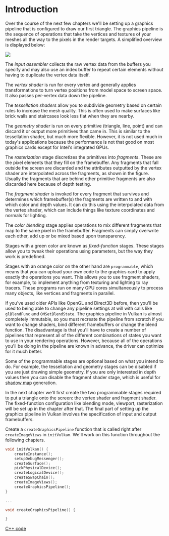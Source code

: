 # Introduction

Over the course of the next few chapters we'll be setting up a graphics pipeline
that is configured to draw our first triangle. The graphics pipeline is the
sequence of operations that take the vertices and textures of your meshes all
the way to the pixels in the render targets. A simplified overview is displayed
below:

![](/images/vulkan_simplified_pipeline.svg)

The *input assembler* collects the raw vertex data from the buffers you specify
and may also use an index buffer to repeat certain elements without having to
duplicate the vertex data itself.

The *vertex shader* is run for every vertex and generally applies
transformations to turn vertex positions from model space to screen space. It
also passes per-vertex data down the pipeline.

The *tessellation shaders* allow you to subdivide geometry based on certain
rules to increase the mesh quality. This is often used to make surfaces like
brick walls and staircases look less flat when they are nearby.

The *geometry shader* is run on every primitive (triangle, line, point) and can
discard it or output more primitives than came in. This is similar to the
tessellation shader, but much more flexible. However, it is not used much in
today's applications because the performance is not that good on most graphics
cards except for Intel's integrated GPUs.

The *rasterization* stage discretizes the primitives into *fragments*. These are
the pixel elements that they fill on the framebuffer. Any fragments that fall
outside the screen are discarded and the attributes outputted by the vertex
shader are interpolated across the fragments, as shown in the figure. Usually
the fragments that are behind other primitive fragments are also discarded here
because of depth testing.

The *fragment shader* is invoked for every fragment that survives and determines
which framebuffer(s) the fragments are written to and with which color and depth
values. It can do this using the interpolated data from the vertex shader, which
can include things like texture coordinates and normals for lighting.

The *color blending* stage applies operations to mix different fragments that
map to the same pixel in the framebuffer. Fragments can simply overwrite each
other, add up or be mixed based upon transparency.

Stages with a green color are known as *fixed-function* stages. These stages
allow you to tweak their operations using parameters, but the way they work is
predefined.

Stages with an orange color on the other hand are `programmable`, which means
that you can upload your own code to the graphics card to apply exactly the
operations you want. This allows you to use fragment shaders, for example, to
implement anything from texturing and lighting to ray tracers. These programs
run on many GPU cores simultaneously to process many objects, like vertices and
fragments in parallel.

If you've used older APIs like OpenGL and Direct3D before, then you'll be used
to being able to change any pipeline settings at will with calls like
`glBlendFunc` and `OMSetBlendState`. The graphics pipeline in Vulkan is almost
completely immutable, so you must recreate the pipeline from scratch if you want
to change shaders, bind different framebuffers or change the blend function. The
disadvantage is that you'll have to create a number of pipelines that represent
all of the different combinations of states you want to use in your rendering
operations. However, because all of the operations you'll be doing in the
pipeline are known in advance, the driver can optimize for it much better.

Some of the programmable stages are optional based on what you intend to do. For
example, the tessellation and geometry stages can be disabled if you are just
drawing simple geometry. If you are only interested in depth values then you can
disable the fragment shader stage, which is useful for [shadow map](https://en.wikipedia.org/wiki/Shadow_mapping)
generation.

In the next chapter we'll first create the two programmable stages required to
put a triangle onto the screen: the vertex shader and fragment shader. The
fixed-function configuration like blending mode, viewport, rasterization will be
set up in the chapter after that. The final part of setting up the graphics
pipeline in Vulkan involves the specification of input and output framebuffers.

Create a `createGraphicsPipeline` function that is called right after
`createImageViews` in `initVulkan`. We'll work on this function throughout the
following chapters.

```c++
void initVulkan() {
    createInstance();
    setupDebugMessenger();
    createSurface();
    pickPhysicalDevice();
    createLogicalDevice();
    createSwapChain();
    createImageViews();
    createGraphicsPipeline();
}

...

void createGraphicsPipeline() {

}
```

[C++ code](/code/08_graphics_pipeline.cpp)
